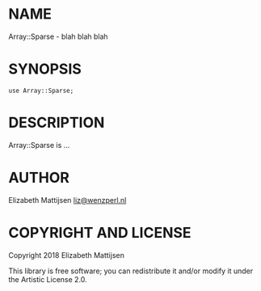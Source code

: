 NAME
====

Array::Sparse - blah blah blah

SYNOPSIS
========

    use Array::Sparse;

DESCRIPTION
===========

Array::Sparse is ...

AUTHOR
======

Elizabeth Mattijsen <liz@wenzperl.nl>

COPYRIGHT AND LICENSE
=====================

Copyright 2018 Elizabeth Mattijsen

This library is free software; you can redistribute it and/or modify it under the Artistic License 2.0.

